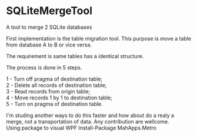 # SQLiteMergeTool
A tool to merge 2 SQLite databases

First implementation is the table migration tool.
This purpose is move a table from database A to B or vice versa.

The requirement is same tables has a identical structure.

The process is done in 5 steps.

1 - Turn off pragma of destination table; </br> 
2 - Delete all records of destination table; </br>
3 - Read records from origin table; </br>
4 - Move records 1 by 1 to destination table; </br>
5 - Turn on pragma of destination table. </br>

I'm studing another ways to do this faster and how about do a realy a merge, not a transportation of data.
Any contribution are wellcome.
</br>
Using package to visual WPF
Install-Package MahApps.Metro

